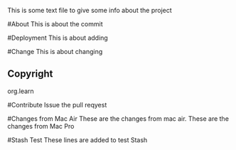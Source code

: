 This is some text file to give some info about the project

#About
This is about the commit

#Deployment
This is about adding

#Change
This is about changing

## Copyright
org.learn

#Contribute
Issue the pull reqyest

#Changes from Mac Air
These are the changes from mac air. These are the changes from Mac Pro

#Stash Test
These lines are added to test Stash
